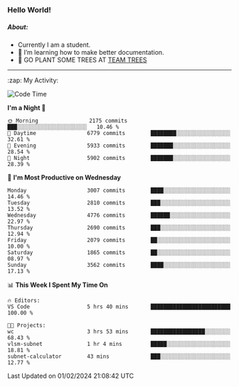 ### Hello World!

##### About:
- Currently I am a student.
- 🌱 I’m learning how to make better documentation.
- 🌱 GO PLANT SOME TREES AT [TEAM TREES](https://teamtrees.org/)

---
  <summary>:zap: My Activity:</summary>
  
<!--START_SECTION:waka-->
![Code Time](http://img.shields.io/badge/Code%20Time-1%2C279%20hrs%2052%20mins-blue)

**I'm a Night 🦉** 

```text
🌞 Morning                2175 commits        ███░░░░░░░░░░░░░░░░░░░░░░   10.46 % 
🌆 Daytime                6779 commits        ████████░░░░░░░░░░░░░░░░░   32.61 % 
🌃 Evening                5933 commits        ███████░░░░░░░░░░░░░░░░░░   28.54 % 
🌙 Night                  5902 commits        ███████░░░░░░░░░░░░░░░░░░   28.39 % 
```
📅 **I'm Most Productive on Wednesday** 

```text
Monday                   3007 commits        ████░░░░░░░░░░░░░░░░░░░░░   14.46 % 
Tuesday                  2810 commits        ███░░░░░░░░░░░░░░░░░░░░░░   13.52 % 
Wednesday                4776 commits        ██████░░░░░░░░░░░░░░░░░░░   22.97 % 
Thursday                 2690 commits        ███░░░░░░░░░░░░░░░░░░░░░░   12.94 % 
Friday                   2079 commits        ██░░░░░░░░░░░░░░░░░░░░░░░   10.00 % 
Saturday                 1865 commits        ██░░░░░░░░░░░░░░░░░░░░░░░   08.97 % 
Sunday                   3562 commits        ████░░░░░░░░░░░░░░░░░░░░░   17.13 % 
```


📊 **This Week I Spent My Time On** 

```text
🔥 Editors: 
VS Code                  5 hrs 40 mins       █████████████████████████   100.00 % 

🐱‍💻 Projects: 
wc                       3 hrs 53 mins       █████████████████░░░░░░░░   68.43 % 
vlsm-subnet              1 hr 4 mins         █████░░░░░░░░░░░░░░░░░░░░   18.81 % 
subnet-calculator        43 mins             ███░░░░░░░░░░░░░░░░░░░░░░   12.77 % 
```


 Last Updated on 01/02/2024 21:08:42 UTC
<!--END_SECTION:waka-->
